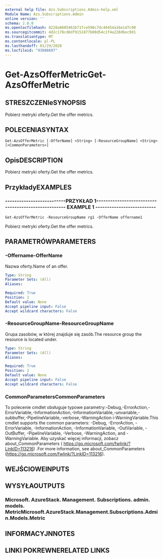 ```yaml
---
external help file: Azs.Subscriptions.Admin-help.xml
Module Name: Azs.Subscriptions.Admin
online version: ''
schema: 2.0.0
ms.openlocfilehash: 8228a8605462b71fce598c7dc44454a16e1d7c90
ms.sourcegitcommit: 4d2c178cd6df9151877b08d54c1f4a228dbec9d1
ms.translationtype: MT
ms.contentlocale: pl-PL
ms.lasthandoff: 01/29/2020
ms.locfileid: "93888697"
---
```

# <span data-ttu-id="46537-101">Get-AzsOfferMetric</span><span class="sxs-lookup"><span data-stu-id="46537-101">Get-AzsOfferMetric</span></span>

## <span data-ttu-id="46537-102">STRESZCZENIe</span><span class="sxs-lookup"><span data-stu-id="46537-102">SYNOPSIS</span></span>
<span data-ttu-id="46537-103">Pobierz metryki oferty.</span><span class="sxs-lookup"><span data-stu-id="46537-103">Get the offer metrics.</span></span>

## <span data-ttu-id="46537-104">POLECENIA</span><span class="sxs-lookup"><span data-stu-id="46537-104">SYNTAX</span></span>

```
Get-AzsOfferMetric [-OfferName] <String> [-ResourceGroupName] <String> [<CommonParameters>]
```

## <span data-ttu-id="46537-105">Opis</span><span class="sxs-lookup"><span data-stu-id="46537-105">DESCRIPTION</span></span>
<span data-ttu-id="46537-106">Pobierz metryki oferty.</span><span class="sxs-lookup"><span data-stu-id="46537-106">Get the offer metrics.</span></span>

## <span data-ttu-id="46537-107">Przykłady</span><span class="sxs-lookup"><span data-stu-id="46537-107">EXAMPLES</span></span>

### <span data-ttu-id="46537-108">--------------------------PRZYKŁAD 1--------------------------</span><span class="sxs-lookup"><span data-stu-id="46537-108">-------------------------- EXAMPLE 1 --------------------------</span></span>
```
Get-AzsOfferMetric -ResourceGroupName rg1 -OfferName offername1
```

<span data-ttu-id="46537-109">Pobierz metryki oferty.</span><span class="sxs-lookup"><span data-stu-id="46537-109">Get the offer metrics.</span></span>

## <span data-ttu-id="46537-110">PARAMETRÓW</span><span class="sxs-lookup"><span data-stu-id="46537-110">PARAMETERS</span></span>

### <span data-ttu-id="46537-111">-Offername</span><span class="sxs-lookup"><span data-stu-id="46537-111">-OfferName</span></span>
<span data-ttu-id="46537-112">Nazwa oferty.</span><span class="sxs-lookup"><span data-stu-id="46537-112">Name of an offer.</span></span>

```yaml
Type: String
Parameter Sets: (All)
Aliases: 

Required: True
Position: 1
Default value: None
Accept pipeline input: False
Accept wildcard characters: False
```

### <span data-ttu-id="46537-113">-ResourceGroupName</span><span class="sxs-lookup"><span data-stu-id="46537-113">-ResourceGroupName</span></span>
<span data-ttu-id="46537-114">Grupa zasobów, w której znajduje się zasób.</span><span class="sxs-lookup"><span data-stu-id="46537-114">The resource group the resource is located under.</span></span>

```yaml
Type: String
Parameter Sets: (All)
Aliases: 

Required: True
Position: 2
Default value: None
Accept pipeline input: False
Accept wildcard characters: False
```

### <span data-ttu-id="46537-115">CommonParameters</span><span class="sxs-lookup"><span data-stu-id="46537-115">CommonParameters</span></span>
<span data-ttu-id="46537-116">To polecenie cmdlet obsługuje typowe parametry:-Debug,-ErrorAction,-ErrorVariable,-InformationAction,-InformationVariable,-unvariable,-subbuffer,-PipelineVariable,-verbose,-WarningAction i-WarningVariable.</span><span class="sxs-lookup"><span data-stu-id="46537-116">This cmdlet supports the common parameters: -Debug, -ErrorAction, -ErrorVariable, -InformationAction, -InformationVariable, -OutVariable, -OutBuffer, -PipelineVariable, -Verbose, -WarningAction, and -WarningVariable.</span></span> <span data-ttu-id="46537-117">Aby uzyskać więcej informacji, zobacz about_CommonParameters ( https://go.microsoft.com/fwlink/?LinkID=113216) .</span><span class="sxs-lookup"><span data-stu-id="46537-117">For more information, see about_CommonParameters (https://go.microsoft.com/fwlink/?LinkID=113216).</span></span>

## <span data-ttu-id="46537-118">WEJŚCIOWE</span><span class="sxs-lookup"><span data-stu-id="46537-118">INPUTS</span></span>

## <span data-ttu-id="46537-119">WYSYŁA</span><span class="sxs-lookup"><span data-stu-id="46537-119">OUTPUTS</span></span>

### <span data-ttu-id="46537-120">Microsoft. AzureStack. Management. Subscriptions. admin. models. Metric</span><span class="sxs-lookup"><span data-stu-id="46537-120">Microsoft.AzureStack.Management.Subscriptions.Admin.Models.Metric</span></span>

## <span data-ttu-id="46537-121">INFORMACYJN</span><span class="sxs-lookup"><span data-stu-id="46537-121">NOTES</span></span>

## <span data-ttu-id="46537-122">LINKI POKREWNE</span><span class="sxs-lookup"><span data-stu-id="46537-122">RELATED LINKS</span></span>

